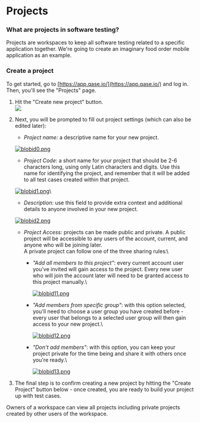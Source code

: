 # Projects

### What are projects in software testing?

Projects are workspaces to keep all software testing related to a specific application together. We're going to create an imaginary food order mobile application as an example.

### Create a project

To get started, go to [https://app.qase.io/](https://app.qase.io/) and log in. Then, you'll see the "Projects" page.

1. Hit the "Create new project" button.\
   [![](https://qase.intercom-attachments-7.com/i/o/595207077/5804637ffdce015bf77054b6/1156RUrKI2Z6xC0wTQ6dtlULfWtTmN6h2TZ3A0q03433ZuxfK23Lc0GHO2SPp-EARa7Er145NMtFCEgCdloKK-kgV-InHBtlXoEiDeVDGQ4xWnF71BFCX5HlG7-086mCp8T5jC9yiNLb\_xSChgq4KXEOdDYwFRvt4SV-hGkl3qiO2nQNjSnyQg0KOg)](https://qase.intercom-attachments-7.com/i/o/595207077/5804637ffdce015bf77054b6/1156RUrKI2Z6xC0wTQ6dtlULfWtTmN6h2TZ3A0q03433ZuxfK23Lc0GHO2SPp-EARa7Er145NMtFCEgCdloKK-kgV-InHBtlXoEiDeVDGQ4xWnF71BFCX5HlG7-086mCp8T5jC9yiNLb\_xSChgq4KXEOdDYwFRvt4SV-hGkl3qiO2nQNjSnyQg0KOg)
2.  Next, you will be prompted to fill out project settings (which can also be edited later):

    * _Project name:_ a descriptive name for your new project.



    [![blobid0.png](https://qase.intercom-attachments-7.com/i/o/595207082/219ca712eb9810749446a00e/Ezv39WYjWhHEVl9SDhxtawcHpnjiPigfhmkJoTHYxcOPM1MnLnUXVzLx4Cni8ypeJiewLn4cIZrSHcDG06QOWmBv9fwS3zUQYtmcz-UlKdWFmUiyM4PY6y0KM5W90I18iO2MKExx0iKIKmPSpL2nr5LiCDEE7vg31dZizUK9wdGA\_KVfTSXduyGc1g)](https://qase.intercom-attachments-7.com/i/o/595207082/219ca712eb9810749446a00e/Ezv39WYjWhHEVl9SDhxtawcHpnjiPigfhmkJoTHYxcOPM1MnLnUXVzLx4Cni8ypeJiewLn4cIZrSHcDG06QOWmBv9fwS3zUQYtmcz-UlKdWFmUiyM4PY6y0KM5W90I18iO2MKExx0iKIKmPSpL2nr5LiCDEE7vg31dZizUK9wdGA\_KVfTSXduyGc1g)

    * _Project Code:_ a short name for your project that should be 2-6 characters long, using only Latin characters and digits. Use this name for identifying the project, and remember that it will be added to all test cases created within that project.

    [![blobid1.png](https://qase.intercom-attachments-7.com/i/o/595207094/f550c1bb00906acf1eb5221b/n3tpp4rRVe23n9n6Wi3ditEnJQjzMxbXyAxvINUgBvhxWYcTtf4qstruaD6Tr0kOSuInYaIVVYMd6pVzFmxgE\_9l2Y1Ky7M-jHBR0DZw1mg0-rvc\_aGE6AQqBRELdIkNLF9XGXJtrYPXaL7sm6PnnK2qRxNVZ6IiHQgdHRPwQknAR6MZvCC\_9fkVEg)](https://qase.intercom-attachments-7.com/i/o/595207094/f550c1bb00906acf1eb5221b/n3tpp4rRVe23n9n6Wi3ditEnJQjzMxbXyAxvINUgBvhxWYcTtf4qstruaD6Tr0kOSuInYaIVVYMd6pVzFmxgE\_9l2Y1Ky7M-jHBR0DZw1mg0-rvc\_aGE6AQqBRELdIkNLF9XGXJtrYPXaL7sm6PnnK2qRxNVZ6IiHQgdHRPwQknAR6MZvCC\_9fkVEg)\


    * _Description:_ use this field to provide extra context and additional details to anyone involved in your new project.

    [![blobid2.png](https://qase.intercom-attachments-7.com/i/o/595207103/2da785dcb8115b4e45679a5b/i0hLd6kx0fzgQbcztWJIiYtgHq5tv19MenK68HaFsf8nKRf8PBBgnOvX-eklMTTe2LdZjTGcgT1IigLKOYGuWsp-XFGVRsUBPeO4N-R4rY9-VIyFWcskjh933EtFed7mO6gKYiI3hGf4kNTgdnvJrnWLrcqfOR95iOaBMOA6W92pxN7kXEH9WVAwXA)](https://qase.intercom-attachments-7.com/i/o/595207103/2da785dcb8115b4e45679a5b/i0hLd6kx0fzgQbcztWJIiYtgHq5tv19MenK68HaFsf8nKRf8PBBgnOvX-eklMTTe2LdZjTGcgT1IigLKOYGuWsp-XFGVRsUBPeO4N-R4rY9-VIyFWcskjh933EtFed7mO6gKYiI3hGf4kNTgdnvJrnWLrcqfOR95iOaBMOA6W92pxN7kXEH9WVAwXA)

    * _Project Access:_ projects can be made public and private. A public project will be accessible to any users of the account, current, and anyone who will be joining later.\
      A private project can follow one of the three sharing rules:\

      *   _"Add all members to this project"_: every current account user you've invited will gain access to the project. Every new user who will join the account later will need to be granted access to this project manually.\


          [![blobid11.png](https://qase.intercom-attachments-7.com/i/o/595207110/270505aa7901f6b88dc57bbb/Az5DgbGZgm3dJHljL8uQTpP5w-R-MY\_veHu3wgf\_nzvWWci7t0X8TPLb4DjcErx3f9d4Y74sat4F661-k8AIwoMrLvhnFDoF5cSuB\_Hp-DM02S7hdSe9ARZDsYGvp0tFxEs1SHaYxvhBEQEVMIug84WYon1LK-cwN7Cinjt3DdmcfSZla1XrVQ957w)](https://qase.intercom-attachments-7.com/i/o/595207110/270505aa7901f6b88dc57bbb/Az5DgbGZgm3dJHljL8uQTpP5w-R-MY\_veHu3wgf\_nzvWWci7t0X8TPLb4DjcErx3f9d4Y74sat4F661-k8AIwoMrLvhnFDoF5cSuB\_Hp-DM02S7hdSe9ARZDsYGvp0tFxEs1SHaYxvhBEQEVMIug84WYon1LK-cwN7Cinjt3DdmcfSZla1XrVQ957w)
      *   _"Add members from specific group"_: with this option selected, you'll need to choose a user group you have created before - every user that belongs to a selected user group will then gain access to your new project.\


          [![blobid12.png](https://qase.intercom-attachments-7.com/i/o/595207123/77fa9a913fd1becf1edef10d/gTXmbucnwtlb89PZqPeyN5\_zijfTLmgQ5cBt6ZpykG1-BtVHdq02Zh8Uq7LFv\_f630zaEwhfLWru2Pi9orfadrC0V3sTNHjtFo0PhDis3wEYuo0qCYJc3JkOg\_NCCDy3NklSfRAqQO5RV2TLksoMwmzB08\_scCnfk8QTopjMsDbnC\_Z5WdxXDcL7hg)](https://qase.intercom-attachments-7.com/i/o/595207123/77fa9a913fd1becf1edef10d/gTXmbucnwtlb89PZqPeyN5\_zijfTLmgQ5cBt6ZpykG1-BtVHdq02Zh8Uq7LFv\_f630zaEwhfLWru2Pi9orfadrC0V3sTNHjtFo0PhDis3wEYuo0qCYJc3JkOg\_NCCDy3NklSfRAqQO5RV2TLksoMwmzB08\_scCnfk8QTopjMsDbnC\_Z5WdxXDcL7hg)
      *   _"Don't add members"_: with this option, you can keep your project private for the time being and share it with others once you're ready.\


          [![blobid13.png](https://qase.intercom-attachments-7.com/i/o/595207136/7f4b618832290988720136bb/PuLhVUw2HlxleA-9ARqeR8zR1JPA3q5vuPxueDK0oiyrfFomrNzt48JciKaOuLgVcNldQI1xMkWkmRQzwB8aP6bj7PWxr5GTe7K4jAD5HVVre0kO97hKeuJvwG830yQe4kPNQbucGq1XjftIbKev1MgXBdFTgsorotOeU7h8KxA-KpwNWCf0OeSImg)](https://qase.intercom-attachments-7.com/i/o/595207136/7f4b618832290988720136bb/PuLhVUw2HlxleA-9ARqeR8zR1JPA3q5vuPxueDK0oiyrfFomrNzt48JciKaOuLgVcNldQI1xMkWkmRQzwB8aP6bj7PWxr5GTe7K4jAD5HVVre0kO97hKeuJvwG830yQe4kPNQbucGq1XjftIbKev1MgXBdFTgsorotOeU7h8KxA-KpwNWCf0OeSImg)
3. The final step is to confirm creating a new project by hitting the "Create Project" button below - once created, you are ready to build your project up with test cases.

Owners of a workspace can view all projects including private projects created by other users of the workspace.



